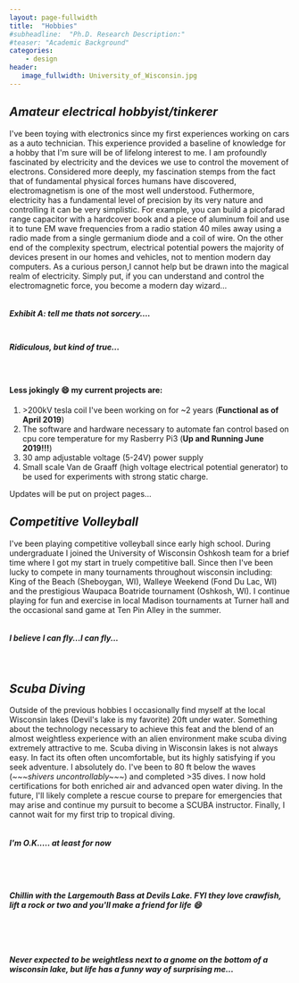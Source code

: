 ```yaml
---
layout: page-fullwidth
title:  "Hobbies"
#subheadline:  "Ph.D. Research Description:"
#teaser: "Academic Background"
categories:
    - design
header:
   image_fullwidth: University_of_Wisconsin.jpg
---
```

<h2><em>Amateur electrical hobbyist/tinkerer</em> </h2>
<p> I've been toying with electronics since my first experiences working on cars as a auto technician. This experience provided a baseline of knowledge for a hobby that I'm sure will be of lifelong interest to me. I am profoundly fascinated by electricity and the devices we use to control the movement of electrons. Considered more deeply, my fascination stemps from the fact that of fundamental physical forces humans have discovered, electromagnetism is one of the most well understood. Futhermore, electricity has a fundamental level of precision by its very nature and controlling it can be very simplistic. For example, you can build a picofarad range capacitor with a hardcover book and a piece of aluminum foil and use it to tune EM wave frequencies from a radio station 40 miles away using a radio made from a single germanium diode and a coil of wire. On the other end of the complexity spectrum, electrical potential powers the majority of devices present in our homes and vehicles, not to mention modern day computers. As a curious person,I cannot help but be drawn into the magical realm of electricity. Simply put, if you can understand and control the electromagnetic force, you become a modern day wizard...</p>
<div class="row">
    <div class="column.large-centered">
    <img src="{{ site.urlimg }}Tesla_Coil.jpg" alt="">
    </div>
</div>
<h5><em>Exhibit A: tell me thats not sorcery....</em></h5>
<div class="row">
<div class="column.medium-centered"> 
    <img src="{{ site.urlimg }}Electrician_T.jpg" alt="">
    </div> 
</div>
<h5><em>Ridiculous, but kind of true...</em></h5>
<br/>  
<h4><strong>Less jokingly &#128516; my current projects are:</strong> </h4>
<ol>
<li> >200kV tesla coil I've been working on for ~2 years (<strong>Functional as of April 2019</strong>)</li>
<li>The software and hardware necessary to automate fan control based on cpu core temperature for my Rasberry Pi3 (<strong>Up and Running June 2019!!!</strong>) </li>
<li>30 amp adjustable voltage (5-24V) power supply </li>
<li>Small scale Van de Graaff (high voltage electrical potential generator) to be used for experiments with strong static charge. </li>
</ol>
<p>Updates will be put on project pages...</p>

<h2><em>Competitive Volleyball</em></h2>
<p> I've been playing competitive volleyball since early high school. During undergraduate I joined the University of Wisconsin Oshkosh team for a brief time where I got my start in truely competitive ball. Since then I've been lucky to compete in many tournaments throughout wisconsin including: King of the Beach (Sheboygan, WI), Walleye Weekend (Fond Du Lac, WI) and the prestigious Waupaca Boatride tournament (Oshkosh, WI). I continue playing for fun and exercise in local Madison tournaments at Turner hall and the occasional sand game at Ten Pin Alley in the summer.  </p>
<div class="row">
    <div class="column.medium-centered">
    <img src="{{ site.urlimg }}vball_jump.jpg" alt="">
    </div>
</div>
<h5><em>I believe I can fly...I can fly...</em></h5>
<br>  
<h2><em>Scuba Diving</em></h2>
<p> Outside of the previous hobbies I occasionally find myself at the local Wisconsin lakes (Devil's lake is my favorite) 20ft under water. Something about the technology necessary to achieve this feat and the blend of an almost weightless experience with an alien environment make scuba diving extremely attractive to me. Scuba diving in Wisconsin lakes is not always easy. In fact its often often uncomfortable, but its highly satisfying if you seek adventure. I absolutely do. I've been to 80 ft below the waves (<em>~~~shivers uncontrollably~~~</em>) and completed >35 dives. I now hold certifications for both enriched air and advanced open water diving. In the future, I'll likely complete a rescue course to prepare for emergencies that may arise and continue my pursuit to become a SCUBA instructor. Finally, I cannot wait for my first trip to tropical diving. </p>
<div class="row">
    <div class="large-10">
    <img src="{{ site.urlimg }}Scuba_Dean.png" alt="">
    </div>
</div>
<h5><em>I'm O.K..... at least for now</em></h5>
<br>
<br>
<div class="row">
    <div class="column.medium-centered">
    <img src="{{ site.urlimg }}diving10.jpg" alt="">
    </div>
</div>  
<h5><em>Chillin with the Largemouth Bass at Devils Lake. FYI they love crawfish, lift a rock or two and you'll make a friend for life &#128516;</em><h5>
<br>
<br>
<div class="row">
    <div class="column.medium-centered">
    <img src="{{ site.urlimg }}diving_9.jpg" alt="">
    </div>
</div>
<h5><em>Never expected to be weightless next to a gnome on the bottom of a wisconsin lake, but life has a funny way of surprising me...</em></h5>

